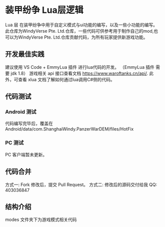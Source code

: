 # 装甲纷争 Lua层逻辑
Lua 层 在装甲纷争中用于自定义模式与ui功能的编写，以及一些小功能的编写。此仓库为WindyVerse Pte. Ltd.仓库，一些代码可供参考用于制作自己的mod,也可以为WindyVerse Pte. Ltd.仓库贡献代码，为所有玩家提供新游戏功能。

## 开发最佳实践
建议使用 VS Code + EmmyLua 插件 进行lua代码的开发。 （EmmyLua 插件 需要 jdk 1.8） 游戏相关 api 接口查看文档 <https://www.waroftanks.cn/api/>. 此外，可查看 xlua 文档了解如何通过lua调用C#侧的代码。

## 代码测试
### Android 测试
代码编写完毕后，覆盖在 Android/data/com.ShanghaiWindy.PanzerWarDEM/files/HotFix

### PC 测试
PC 客户端暂未更新。

## 代码合并
方式一: Fork 修改后，提交 Pull Request。
方式二: 修改后的源码交付给我 QQ: 403036847

## 结构介绍
modes 文件夹下为游戏模式相关代码

